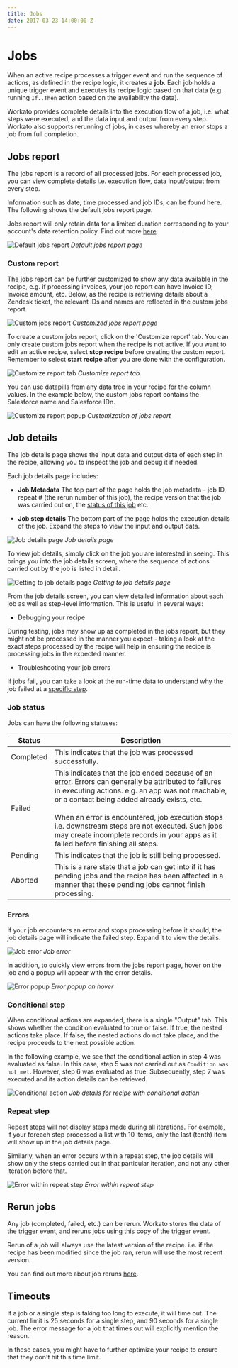 ```yaml
---
title: Jobs
date: 2017-03-23 14:00:00 Z
---
```


# Jobs
When an active recipe processes a trigger event and run the sequence of actions, as defined in the recipe logic, it creates a **job**. Each job holds a unique trigger event and executes its recipe logic based on that data (e.g. running `If..Then` action based on the availability the data).

Workato provides complete details into the execution flow of a job, i.e. what steps were executed, and the data input and output from every step. Workato also supports rerunning of jobs, in cases whereby an error stops a job from full completion.

## Jobs report
The jobs report is a record of all processed jobs. For each processed job, you can view complete details i.e. execution flow, data input/output from every step.

Information such as date, time processed and job IDs, can be found here. The following shows the default jobs report page.

Jobs report will only retain data for a limited duration corresponding to your account's data retention policy. Find out more [here](https://https://www.workato.com/users/current/edit#data_retention).

![Default jobs report](/assets/images/job-details/default-jobs-report.png)
*Default jobs report page*

### Custom report
The jobs report can be further customized to show any data available in the recipe, e.g. if processing invoices, your job report can have Invoice ID, Invoice amount, etc. Below, as the recipe is retrieving details about a Zendesk ticket, the relevant IDs and names are reflected in the custom jobs report.

![Custom jobs report](/assets/images/job-details/custom-jobs-report.png)
*Customized jobs report page*

To create a custom jobs report, click on the 'Customize report' tab. You can only create custom jobs report when the recipe is not active. If you want to edit an active recipe, select **stop recipe** before creating the custom report. Remember to select **start recipe** after you are done with the configuration.

![Customize report tab](/assets/images/job-details/customize-report-button.png)
*Customize report tab*

You can use datapills from any data tree in your recipe for the column values. In the example below, the custom jobs report contains the Salesforce name and Salesforce IDn.

![Customize report popup](/assets/images/job-details/customize-report-popup.png)
*Customization of jobs report*

## Job details
The job details page shows the input data and output data of each step in the recipe, allowing you to inspect the job and debug it if needed.

Each job details page includes:
- **Job Metadata**
The top part of the page holds the job metadata - job ID, repeat # (the rerun number of this job), the recipe version that the job was carried out on, the [status of this job](#-job-status) etc.

- **Job step details**
The bottom part of the page holds the execution details of the job. Expand the steps to view the input and output data.

![Job details page](/assets/images/job-details/job-details-overview.png)
*Job details page*

To view job details, simply click on the job you are interested in seeing. This brings you into the job details screen, where the sequence of actions carried out by the job is listed in detail.

![Getting to job details page](/assets/images/job-details/clicking-through-to-job-details.png)
*Getting to job details page*

From the job details screen, you can view detailed information about each job as well as step-level information. This is useful in several ways:

- Debugging your recipe

During testing, jobs may show up as completed in the jobs report, but they might not be processed in the manner you expect - taking a look at the exact steps processed by the recipe will help in ensuring the recipe is processing jobs in the expected manner.

- Troubleshooting your job errors

If jobs fail, you can take a look at the run-time data to understand why the job failed at a [specific step](#errors).

### Job status
Jobs can have the following statuses:

| Status    | Description |
| --------- | ----------- |
| Completed | This indicates that the job was processed successfully. |
| Failed    | This indicates that the job ended because of an [error](#errors). Errors can generally be attributed to failures in executing actions. e.g. an app was not reachable, or a contact being added already exists, etc.<br><br>When an error is encountered, job execution stops i.e. downstream steps are not executed. Such jobs may create incomplete records in your apps as it failed before finishing all steps. |
| Pending   | This indicates that the job is still being processed. |
| Aborted   | This is a rare state that a job can get into if it has pending jobs and the recipe has been affected in a manner that these pending jobs cannot finish processing. |

### Errors
If your job encounters an error and stops processing before it should, the job details page will indicate the failed step. Expand it to view the details.

![Job error](/assets/images/job-details/job-error.png)
*Job error*

In addition, to quickly view errors from the jobs report page, hover on the job and a popup will appear with the error details.

![Error popup](/assets/images/job-details/error-popup.png)
*Error popup on hover*

### Conditional step
When conditional actions are expanded, there is a single "Output" tab. This shows whether the condition evaluated to true or false. If true, the nested actions take place. If false, the nested actions do not take place, and the recipe proceeds to the next possible action.

In the following example, we see that the conditional action in step 4 was evaluated as false. In this case, step 5 was not carried out as `Condition was not met`. However, step 6 was evaluated as true. Subsequently, step 7 was executed and its action details can be retrieved.

![Conditional action](/assets/images/job-details/conditional-action-job-details.png)
*Job details for recipe with conditional action*

### Repeat step
Repeat steps will not display steps made during all iterations. For example, if your foreach step processed a list with 10 items, only the last (tenth) item will show up in the job details page.

Similarly, when an error occurs within a repeat step, the job details will show only the steps carried out in that particular iteration, and not any other iteration before that.

![Error within repeat step](/assets/images/job-details/error-in-repeat-step.png)
*Error within repeat step*

## Rerun jobs
Any job (completed, failed, etc.) can be rerun. Workato stores the data of the trigger event, and reruns jobs using this copy of the trigger event.

Rerun of a job will always use the latest version of the recipe. i.e. if the recipe has been modified since the job ran, rerun will use the most recent version.

You can find out more about job reruns [here](rerun-job.md).

## Timeouts
If a job or a single step is taking too long to execute, it will time out. The current limit is 25 seconds for a single step, and 90 seconds for a single job. The error message for a job that times out will explicitly mention the reason.

In these cases, you might have to further optimize your recipe to ensure that they don't hit this time limit.
